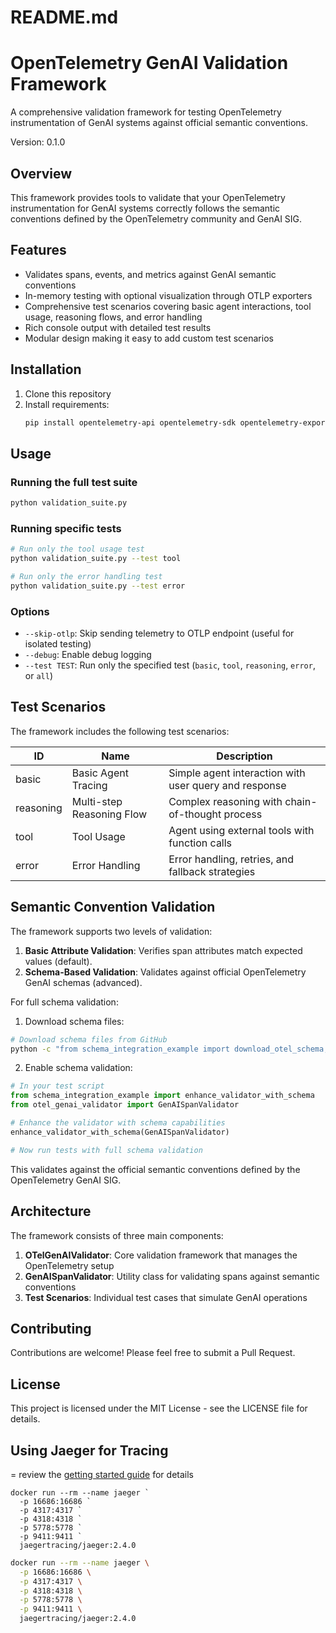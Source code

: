 # README.md
# OpenTelemetry GenAI Validation Framework

A comprehensive validation framework for testing OpenTelemetry instrumentation of GenAI systems against official semantic conventions.

Version: 0.1.0

## Overview

This framework provides tools to validate that your OpenTelemetry instrumentation for GenAI systems correctly follows the semantic conventions defined by the OpenTelemetry community and GenAI SIG.

## Features

- Validates spans, events, and metrics against GenAI semantic conventions
- In-memory testing with optional visualization through OTLP exporters
- Comprehensive test scenarios covering basic agent interactions, tool usage, reasoning flows, and error handling
- Rich console output with detailed test results
- Modular design making it easy to add custom test scenarios

## Installation

1. Clone this repository
2. Install requirements:
   ```bash
   pip install opentelemetry-api opentelemetry-sdk opentelemetry-exporter-otlp-proto-grpc rich
   ```

## Usage

### Running the full test suite

```bash
python validation_suite.py
```

### Running specific tests

```bash
# Run only the tool usage test
python validation_suite.py --test tool

# Run only the error handling test
python validation_suite.py --test error
```

### Options

- `--skip-otlp`: Skip sending telemetry to OTLP endpoint (useful for isolated testing)
- `--debug`: Enable debug logging
- `--test TEST`: Run only the specified test (`basic`, `tool`, `reasoning`, `error`, or `all`)

## Test Scenarios

The framework includes the following test scenarios:

| ID | Name | Description |
|----|------|-------------|
| basic | Basic Agent Tracing | Simple agent interaction with user query and response |
| reasoning | Multi-step Reasoning Flow | Complex reasoning with chain-of-thought process |
| tool | Tool Usage | Agent using external tools with function calls |
| error | Error Handling | Error handling, retries, and fallback strategies |

## Semantic Convention Validation

The framework supports two levels of validation:

1. **Basic Attribute Validation**: Verifies span attributes match expected values (default).
2. **Schema-Based Validation**: Validates against official OpenTelemetry GenAI schemas (advanced).

For full schema validation:

1. Download schema files:
```bash
# Download schema files from GitHub
python -c "from schema_integration_example import download_otel_schema; download_otel_schema()"
```

2. Enable schema validation:
```python
# In your test script
from schema_integration_example import enhance_validator_with_schema
from otel_genai_validator import GenAISpanValidator

# Enhance the validator with schema capabilities
enhance_validator_with_schema(GenAISpanValidator)

# Now run tests with full schema validation
```

This validates against the official semantic conventions defined by the OpenTelemetry GenAI SIG.

## Architecture

The framework consists of three main components:

1. **OTelGenAIValidator**: Core validation framework that manages the OpenTelemetry setup
2. **GenAISpanValidator**: Utility class for validating spans against semantic conventions
3. **Test Scenarios**: Individual test cases that simulate GenAI operations

## Contributing

Contributions are welcome! Please feel free to submit a Pull Request.

## License

This project is licensed under the MIT License - see the LICENSE file for details.

## Using Jaeger for Tracing

= review the [getting started guide](https://www.jaegertracing.io/docs/2.4/getting-started/) for details

```pwsh
docker run --rm --name jaeger `
  -p 16686:16686 `
  -p 4317:4317 `
  -p 4318:4318 `
  -p 5778:5778 `
  -p 9411:9411 `
  jaegertracing/jaeger:2.4.0
```

```bash
docker run --rm --name jaeger \
  -p 16686:16686 \
  -p 4317:4317 \
  -p 4318:4318 \
  -p 5778:5778 \
  -p 9411:9411 \
  jaegertracing/jaeger:2.4.0
```
